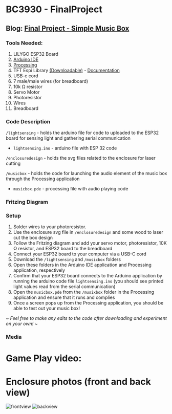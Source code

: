 # BC3930 - FinalProject

## Blog: [Final Project - Simple Music Box](https://spotted-cayenne-502.notion.site/Final-Project-Simple-Music-Box-15828a677bce800f8b93c8bbda9f6f99)

### Tools Needed:
1. LILYGO ESP32 Board
2. [Arduino IDE](https://www.arduino.cc/en/software)
3. [Processing](https://processing.org/download)
4. TFT Espi Library [(Downloadable)](https://github.com/Xinyuan-LilyGO/TTGO-T-Display)  - [Documentation](https://github.com/Bodmer/TFT_eSPI/tree/5793878d24161c1ed23ccb136f8564f332506d53)
5. USB-c cord
6. 7 male/male wires (for breadboard)
7. 10k Ω resistor
8. Servo Motor
9. Photoresistor
10. Wires
11. Breadboard

### Code Description 

`/lightsensing` - holds the arduino file for code to uploaded to the ESP32 board for sensing light and gathering serial communication 

- `lightsensing.ino` - arduino file with ESP 32 code

`/enclosuredesign` - holds the svg files related to the enclosure for laser cutting

`/musicbox` - holds the code for launching the audio element of the music box through the Processing application

- `musicbox.pde` - processing file with audio playing code
  
### Fritzing Diagram




### Setup
1. Solder wires to your photoresistor.
2. Use the enclosure svg file in `/enclosuredesign` and some wood to laser cut the box design
3. Follow the Fritzing diagram and add your servo motor, photoresistor, 10K Ω resistor, and ESP32 board to the breadboard
4. Connect your ESP32 board to your computer via a USB-C cord
5. Download the `/lightsensing` and `/musicbox` folders
6. Open these folders in the Arduino IDE application and Processing application, respectively
7. Confirm that your ESP32 board connects to the Arduino application by running the arduino code file `lightsensing.ino` (you should see printed light values read from the serial communication)
8. Open the `musicbox.pde` from the `/musixbox` folder in the Processing application and ensure that it runs and complies
9. Once a screen pops up from the Processing application, you should be able to test out your music box!
   
~ *Feel free to make any edits to the code after downloading and experiment on your own!* ~
### Media

# Game Play video: 


# Enclosure photos (front and back view)
![frontview]()
![backview]()

